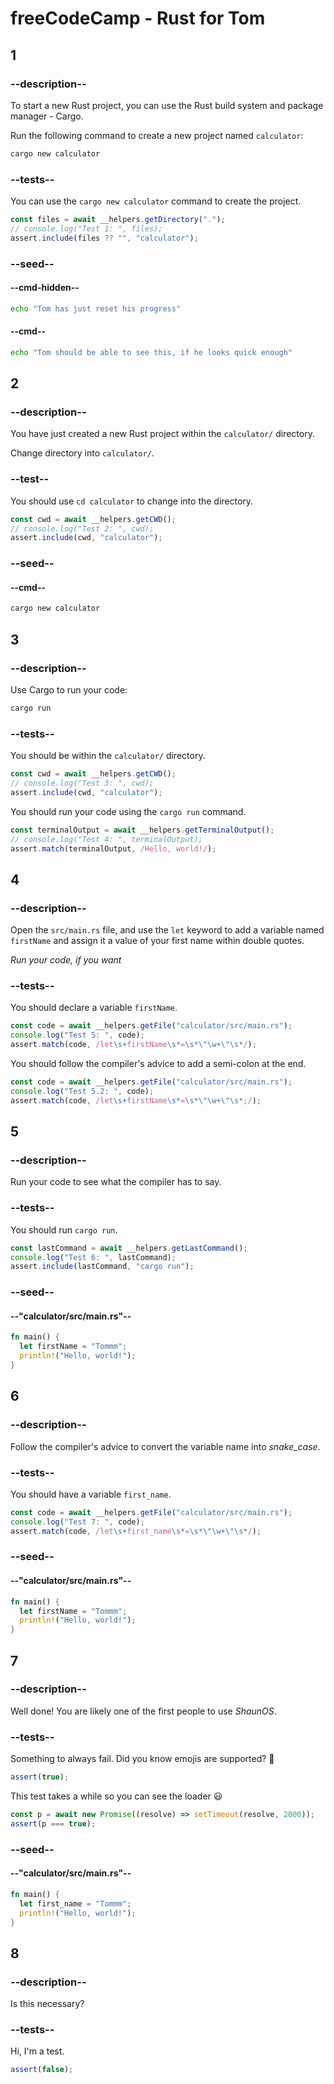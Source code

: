 # freeCodeCamp - Rust for Tom

## 1

### --description--

To start a new Rust project, you can use the Rust build system and package manager - Cargo.

Run the following command to create a new project named `calculator`:

```bash
cargo new calculator
```

### --tests--

You can use the `cargo new calculator` command to create the project.

```js
const files = await __helpers.getDirectory(".");
// console.log("Test 1: ", files);
assert.include(files ?? "", "calculator");
```

### --seed--

#### --cmd-hidden--

```bash
echo "Tom has just reset his progress"
```

#### --cmd--

```bash
echo "Tom should be able to see this, if he looks quick enough"
```

## 2

### --description--

You have just created a new Rust project within the `calculator/` directory.

Change directory into `calculator/`.

### --test--

You should use `cd calculator` to change into the directory.

```js
const cwd = await __helpers.getCWD();
// console.log("Test 2: ", cwd);
assert.include(cwd, "calculator");
```

### --seed--

#### --cmd--

```bash
cargo new calculator
```

## 3

### --description--

Use Cargo to run your code:

```bash
cargo run
```

### --tests--

You should be within the `calculator/` directory.

```js
const cwd = await __helpers.getCWD();
// console.log("Test 3: ", cwd);
assert.include(cwd, "calculator");
```

You should run your code using the `cargo run` command.

```js
const terminalOutput = await __helpers.getTerminalOutput();
// console.log("Test 4: ", terminalOutput);
assert.match(terminalOutput, /Hello, world!/);
```

## 4

### --description--

Open the `src/main.rs` file, and use the `let` keyword to add a variable named `firstName` and assign it a value of your first name within double quotes.

_Run your code, if you want_

### --tests--

You should declare a variable `firstName`.

```js
const code = await __helpers.getFile("calculator/src/main.rs");
console.log("Test 5: ", code);
assert.match(code, /let\s+firstName\s*=\s*\"\w+\"\s*/);
```

You should follow the compiler's advice to add a semi-colon at the end.

```js
const code = await __helpers.getFile("calculator/src/main.rs");
console.log("Test 5.2: ", code);
assert.match(code, /let\s+firstName\s*=\s*\"\w+\"\s*;/);
```

## 5

### --description--

Run your code to see what the compiler has to say.

### --tests--

You should run `cargo run`.

```js
const lastCommand = await __helpers.getLastCommand();
console.log("Test 6: ", lastCommand);
assert.include(lastCommand, "cargo run");
```

### --seed--

#### --"calculator/src/main.rs"--

```rust
fn main() {
  let firstName = "Tommm";
  println!("Hello, world!");
}
```

## 6

### --description--

Follow the compiler's advice to convert the variable name into _snake_case_.

### --tests--

You should have a variable `first_name`.

```js
const code = await __helpers.getFile("calculator/src/main.rs");
console.log("Test 7: ", code);
assert.match(code, /let\s+first_name\s*=\s*\"\w+\"\s*/);
```

### --seed--

#### --"calculator/src/main.rs"--

```rust
fn main() {
  let firstName = "Tommm";
  println!("Hello, world!");
}
```

## 7

### --description--

Well done! You are likely one of the first people to use _ShaunOS_.

### --tests--

Something to always fail. Did you know emojis are supported? 🤔

```js
assert(true);
```

This test takes a while so you can see the loader :smiley:

```js
const p = await new Promise((resolve) => setTimeout(resolve, 2000));
assert(p === true);
```

### --seed--

#### --"calculator/src/main.rs"--

```rust
fn main() {
  let first_name = "Tommm";
  println!("Hello, world!");
}
```

## 8

### --description--

Is this necessary?

### --tests--

Hi, I'm a test.

```js
assert(false);
```
